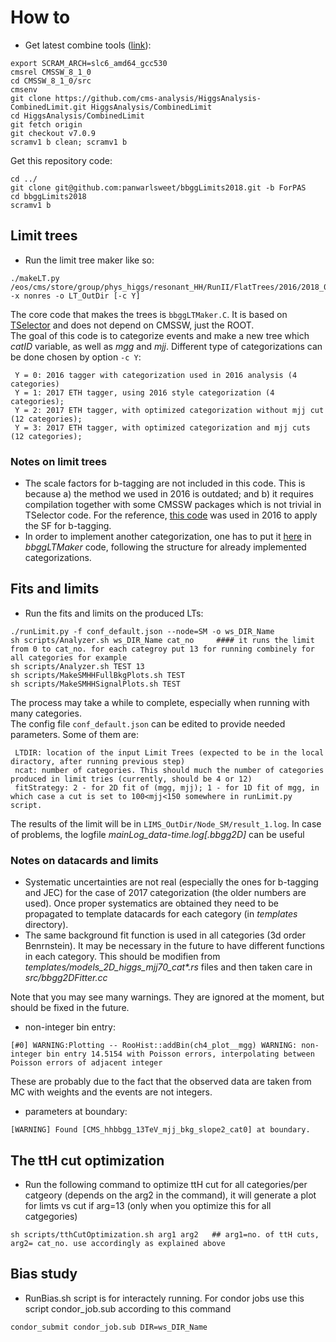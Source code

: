 # How to

* Get latest combine tools ([link](https://cms-hcomb.gitbooks.io/combine/content/part1/#for-end-users-that-dont-need-to-commit-or-do-any-development)):

```
export SCRAM_ARCH=slc6_amd64_gcc530
cmsrel CMSSW_8_1_0
cd CMSSW_8_1_0/src 
cmsenv
git clone https://github.com/cms-analysis/HiggsAnalysis-CombinedLimit.git HiggsAnalysis/CombinedLimit
cd HiggsAnalysis/CombinedLimit
git fetch origin
git checkout v7.0.9
scramv1 b clean; scramv1 b
```
Get this repository code:
```
cd ../
git clone git@github.com:panwarlsweet/bbggLimits2018.git -b ForPAS
cd bbggLimits2018
scramv1 b
```

## Limit trees

* Run the limit tree maker like so:

```
./makeLT.py /eos/cms/store/group/phys_higgs/resonant_HH/RunII/FlatTrees/2016/2018_05_04_HHTaggerETH/ -x nonres -o LT_OutDir [-c Y]
```

The core code that makes the trees is `bbggLTMaker.C`. It is based on
[TSelector](https://root.cern.ch/developing-tselector) and does not depend on CMSSW, just
the ROOT.  
The goal of this code is to categorize events and make a new tree which *catID* variable,
as well as *mgg* and *mjj*. Different type of categorizations can be done chosen by option `-c Y`:  
```
 Y = 0: 2016 tagger with categorization used in 2016 analysis (4 categories)
 Y = 1: 2017 ETH tagger, using 2016 style categorization (4 categories);
 Y = 2: 2017 ETH tagger, with optimized categorization without mjj cut (12 categories);
 Y = 3: 2017 ETH tagger, with optimized categorization and mjj cuts (12 categories);
```


### Notes on limit trees
* The scale factors for b-tagging are not included in this code. This is because a) the
  method we used in 2016 is outdated; and b) it requires compilation together with some
  CMSSW packages which is not trivial in TSelector code. For the reference,
  [this code](https://github.com/ResonantHbbHgg/bbggLimits/blob/edda480b80455c3d14f644629e5faaa5997cc9f0/src/bbggLTMaker.cc#L278-L340)
  was used in 2016 to apply the SF for b-tagging.
* In order to implement another categorization, one has to put it
  [here](https://github.com/ResonantHbbHgg/bbggLimits2018/blob/f031e57c6e938be983b006fc1f81a01ec53ea61a/bbggLTMaker.C#L268)
  in _bbggLTMaker_ code, following the structure for already implemented categorizations.

## Fits and limits
* Run the fits and limits on the produced LTs:

```
./runLimit.py -f conf_default.json --node=SM -o ws_DIR_Name
sh scripts/Analyzer.sh ws_DIR_Name cat_no     #### it runs the limit from 0 to cat_no. for each categroy put 13 for running combinely for all categories for example
sh scripts/Analyzer.sh TEST 13
sh scripts/MakeSMHHFullBkgPlots.sh TEST
sh scripts/MakeSMHHSignalPlots.sh TEST
```  
The process may take a while to complete, especially when running with many categories.  
The config file `conf_default.json` can be edited to provide needed parameters. Some of them are:  
```
 LTDIR: location of the input Limit Trees (expected to be in the local diractory, after running previous step)
 ncat: number of categories. This should much the number of categories produced in limit tries (currently, should be 4 or 12)
 fitStrategy: 2 - for 2D fit of (mgg, mjj); 1 - for 1D fit of mgg, in which case a cut is set to 100<mjj<150 somewhere in runLimit.py script.
```

The results of the limit will be in `LIMS_OutDir/Node_SM/result_1.log`. In case of problems,
the logfile _mainLog_data-time.log[.bbgg2D]_ can be useful


### Notes on datacards and limits

* Systematic uncertainties are not real (especially the ones for b-tagging and JEC) for
  the case of 2017 categorization (the older numbers are used). Once proper systematics
  are obtained they need to be propagated to template datacards for each category (in
  _templates_ directory).
* The same background fit function is used in all categories (3d order Benrnstein). It may
  be necessary in the future to have different functions in each category. This should be
  modifien from _templates/models_2D_higgs_mjj70_cat*.rs_ files and then taken care in
  _src/bbgg2DFitter.cc_
  
Note that you may see many warnings. They are ignored at the moment, but should be fixed in the future.

* non-integer bin entry:  
```
[#0] WARNING:Plotting -- RooHist::addBin(ch4_plot__mgg) WARNING: non-integer bin entry 14.5154 with Poisson errors, interpolating between Poisson errors of adjacent integer
```  
These are probably due to the fact that the observed data are taken from MC with weights and the events are not integers. 
* parameters at boundary:  
```
[WARNING] Found [CMS_hhbbgg_13TeV_mjj_bkg_slope2_cat0] at boundary.
```

## The ttH cut optimization

* Run the following command to optimize ttH cut for all categories/per catgeory (depends on the arg2 in the command), it will generate a plot for limts vs cut if arg=13 (only when you optimize this for all catgegories)
``` 
sh scripts/tthCutOptimization.sh arg1 arg2   ## arg1=no. of ttH cuts, arg2= cat_no. use accordingly as explained above
```  

## Bias study

* RunBias.sh script is for interactely running. For condor jobs use this script condor_job.sub according to this command 
``` 
condor_submit condor_job.sub DIR=ws_DIR_Name
```  



